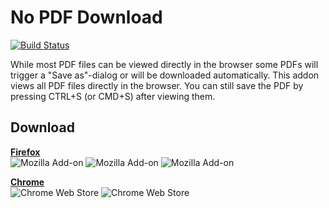 # No PDF Download #

[![Build Status](https://travis-ci.org/MorbZ/no-pdf-download.svg?branch=master)](https://travis-ci.org/MorbZ/no-pdf-download)

While most PDF files can be viewed directly in the browser some PDFs will trigger a "Save as"-dialog or will be downloaded automatically. This addon views all PDF files directly in the browser. You can still save the PDF by pressing CTRL+S (or CMD+S) after viewing them.

## Download ##
**[Firefox](https://addons.mozilla.org/en-US/firefox/addon/no-pdf-download/)**  
![Mozilla Add-on](https://img.shields.io/amo/d/no-pdf-download.svg) ![Mozilla Add-on](https://img.shields.io/amo/users/no-pdf-download.svg) ![Mozilla Add-on](https://img.shields.io/amo/rating/no-pdf-download.svg)

**[Chrome](https://chrome.google.com/webstore/detail/no-pdf-download/ikhahkidgnljlniknmendeflkdlfhonj)**  
![Chrome Web Store](https://img.shields.io/chrome-web-store/users/ikhahkidgnljlniknmendeflkdlfhonj.svg) ![Chrome Web Store](https://img.shields.io/chrome-web-store/rating/ikhahkidgnljlniknmendeflkdlfhonj.svg)
